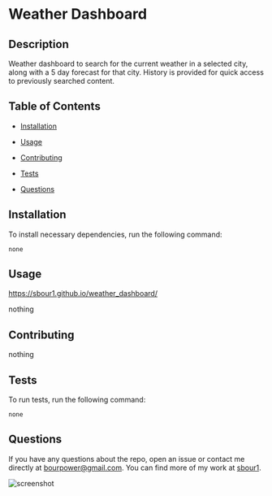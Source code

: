 # Weather Dashboard
  
  
  ## Description
  
  Weather dashboard to search for the current weather in a selected city, along with a 5 day forecast for that city. History is provided for quick access to previously searched content.
  
  ## Table of Contents 
  
  * [Installation](#installation)
  
  * [Usage](#usage)
  
  * [Contributing](#contributing)
  
  * [Tests](#tests)
  
  * [Questions](#questions)
  
  ## Installation
  
  To install necessary dependencies, run the following command:
  
  ```
  none
  ```
  
  ## Usage

  https://sbour1.github.io/weather_dashboard/
  
  nothing
  
  
    
  ## Contributing
  
  nothing
  
  ## Tests
  
  To run tests, run the following command:
  
  ```
  none
  ```
  
  ## Questions
  
  If you have any questions about the repo, open an issue or contact me directly at bourpower@gmail.com. You can find more of my work at [sbour1](https://github.com/sbour1/).
  
 <img src="https://user-images.githubusercontent.com/91856770/149625091-d8b0be06-673e-4c64-ae79-f80f5a5459fa.PNG" alt="screenshot" />
